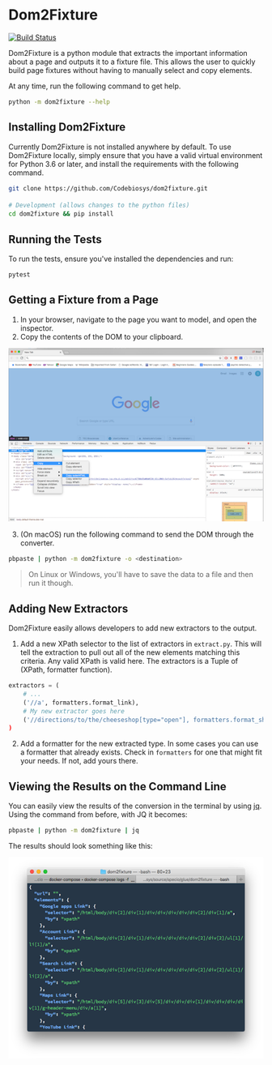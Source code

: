 # Dom2Fixture

[![Build Status](https://travis-ci.com/Codebiosys/dom2fixture.svg?token=sqxCEuNQWHfr2F3qwRmC&branch=master)](https://travis-ci.com/Codebiosys/dom2fixture)

Dom2Fixture is a python module that extracts the important information about a page and outputs it to a fixture file. This allows the user to quickly build page fixtures without having to manually select and copy elements.

At any time, run the following command to get help.

```bash
python -m dom2fixture --help
```


## Installing Dom2Fixture

Currently Dom2Fixture is not installed anywhere by default. To use Dom2Fixture locally, simply ensure that you have a valid virtual environment for Python 3.6 or later, and install the requirements with the following command.

```bash
git clone https://github.com/Codebiosys/dom2fixture.git

# Development (allows changes to the python files)
cd dom2fixture && pip install
```


## Running the Tests

To run the tests, ensure you've installed the dependencies and run:

```bash
pytest
```


## Getting a Fixture from a Page

1. In your browser, navigate to the page you want to model, and open the inspector.
2. Copy the contents of the DOM to your clipboard.

![](static/getting-the-dom.png)

3. (On macOS) run the following command to send the DOM through the converter.

```bash
pbpaste | python -m dom2fixture -o <destination>
```

> On Linux or Windows, you'll have to save the data to a file and then run it though.


## Adding New Extractors

Dom2Fixture easily allows developers to add new extractors to the output.

1. Add a new XPath selector to the list of extractors in `extract.py`. This will tell the extraction to pull out all of the new elements matching this criteria. Any valid XPath is valid here. The extractors is a Tuple of (XPath, formatter function).

```python
extractors = (
    # ...
    ('//a', formatters.format_link),
    # My new extractor goes here
    ('//directions/to/the/cheeseshop[type="open"], formatters.format_shop),
)
```

2. Add a formatter for the new extracted type. In some cases you can use a formatter that already exists. Check in `formatters` for one that might fit your needs. If not, add yours there.


## Viewing the Results on the Command Line

You can easily view the results of the conversion in the terminal by using [jq](https://stedolan.github.io/jq/). Using the command from before, with JQ it becomes:

```bash
pbpaste | python -m dom2fixture | jq
```

The results should look something like this:

![](static/jq.png)
